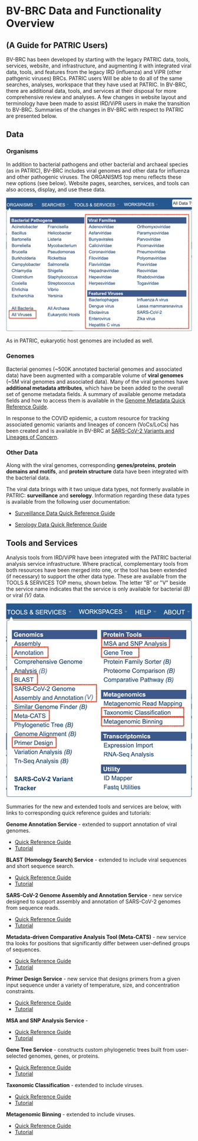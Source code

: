 # BV-BRC Data and Functionality Overview 
## (A Guide for PATRIC Users)

BV-BRC has been developed by starting with the legacy PATRIC data, tools, services, website, and infrastructure, and augmenting it with integrated viral data, tools, and features from the legacy IRD (influenza) and ViPR (other pathgenic viruses) BRCs. PATRIC users Will be able to do all of the same searches, analyses, workspace that they have used at PATRIC. In BV-BRC, there are additional data, tools, and services at their disposal for more comprehensive review and analyses. A few changes in website layout and terminology have been made to assist IRD/ViPR users in make the transition to BV-BRC. Summaries of the changes in BV-BRC with respect to PATRIC are presented below. 

## Data 

### Organisms

In addition to bacterial pathogens and other bacterial and archaeal species (as in PATRIC), BV-BRC includes viral genomes and other data for influenza and other pathogenic viruses. The ORGANISMS top menu reflects these new options (see below). Website pages, searches, services, and tools can also access, display, and use these data. 

![Organisms Menu](./images/bv_organisms_menu_virus.png)

As in PATRIC, eukaryotic host genomes are included as well. 

### Genomes

Bacterial genomes (~500K annotated bacterial genomes and associated data) have been augmented with a comparable volume of **viral genomes** (~5M viral genomes and associated data). Many of the viral genomes have **additional metadata attributes**, which have be been added to the overall set of genome metadata fields. A summary of available genome metadata fields and how to access them is available in the [Genome Metadata Quick Reference Guide](../quick_references/organisms_taxon/genome_metadata.html).

In response to the COVID epidemic, a custom resource for tracking associated genomic variants and lineages of concern (VoCs/LoCs) has been created and is available in BV-BRC at [SARS-CoV-2 Variants and Lineages of Concern](https://bv-brc.org/view/VariantLineage/#view_tab=overview).

### Other Data

Along with the viral genomes, corresponding **genes/proteins**, **protein domains and motifs**, and **protein structure** data have been integrated with the bacterial data.

The viral data brings with it two unique data types, not formerly available in PATRIC: **surveillance** and **serology**. Information regarding these data types is available from the following user documentation:

* [Surveillance Data Quick Reference Guide](../quick_references/organisms_taxon/surveillance_data.html)

* [Serology Data Quick Reference Guide](../quick_references/organisms_taxon/serology_data.html)

## Tools and Services

Analysis tools from IRD/ViPR have been integrated with the PATRIC bacterial analysis service infrastructure. Where practical, complementary tools from both resources have been merged into one, or the tool has been extended (if necessary) to support the other data type. These are available from the TOOLS & SERVICES TOP menu, shown below. The letter "B" or "V" beside the service name indicates that the service is only available for bacterial *(B)* or viral *(V)* data.

![Tools and Services Menu](./images/bv_services_menu_updated.png)


Summaries for the new and extended tools and services are below, with links to corresponding quick reference guides and tutorials: 

**Genome Annotation Service** - extended to support annotation of viral genomes.
* [Quick Reference Guide](../quick_references/services/genome_annotation_service.html)
* [Tutorial](../tutorial/genome_annotation/genome_annotation.html)

**BLAST (Homology Search) Service** - extended to include viral sequences and short sequence search.
* [Quick Reference Guide](../quick_references/services/blast.html)
* [Tutorial](../tutorial/blast/blast.html)

**SARS-CoV-2 Genome Assembly and Annotation Service** - new service designed to support assembly and annotation of SARS-CoV-2 genomes from sequence reads.
* [Quick Reference Guide](..//quick_references/services/sars_cov_2_assembly_annotation_service.html)
* [Tutorial](../tutorial/sars_cov_2_assembly_annotation/sars_cov_2_assembly_annotation.html)

**Metadata-driven Comparative Analysis Tool (Meta-CATS)** - new service tha looks for positions that significantly differ between user-defined groups of sequences.
* [Quick Reference Guide](../quick_references/services/metacats.html)
* [Tutorial](../tutorial/metacats/metacats.html)

**Primer Design Service** - new service that designs primers from a given input sequence under a variety of temperature, size, and concentration constraints.
* [Quick Reference Guide](../quick_references/services/primer_design_service.html)
* [Tutorial](../tutorial/primer_design/primer_design.html)

**MSA and SNP Analysis Service** - 
* [Quick Reference Guide](../quick_references/services/msa_snp_variation_service.html)
* [Tutorial](../tutorial/msa_snp_variation/msa_snp_variation.html)

**Gene Tree Service** - constructs custom phylogenetic trees built from user-selected genomes, genes, or proteins. 
* [Quick Reference Guide](../quick_references/services/genetree.html)
* [Tutorial](../tutorial/genetree/genetree.html)

**Taxonomic Classification** - extended to include viruses.
* [Quick Reference Guide](../quick_references/services/taxonomic_classification_service.html)
* [Tutorial](../tutorial/taxonomic_classification/taxonomic_classification.html)

**Metagenomic Binning** - extended to include viruses.
* [Quick Reference Guide](../quick_references/services/metagenomic_binning_service.html)
* [Tutorial](../tutorial/metagenomic_binning/metagenomic_binning.html)

